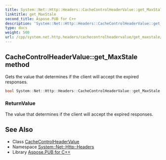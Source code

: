 ```yaml
---
title: System::Net::Http::Headers::CacheControlHeaderValue::get_MaxStale method
linktitle: get_MaxStale
second_title: Aspose.PUB for C++
description: 'System::Net::Http::Headers::CacheControlHeaderValue::get_MaxStale method. Gets the value that determines if the client will accept the expired responses in C++.'
type: docs
weight: 500
url: /cpp/system.net.http.headers/cachecontrolheadervalue/get_maxstale/
---
```

## CacheControlHeaderValue::get_MaxStale method


Gets the value that determines if the client will accept the expired responses.

```cpp
bool System::Net::Http::Headers::CacheControlHeaderValue::get_MaxStale()
```


### ReturnValue

The value that determines if the client will accept the expired responses.

## See Also

* Class [CacheControlHeaderValue](../)
* Namespace [System::Net::Http::Headers](../../)
* Library [Aspose.PUB for C++](../../../)
